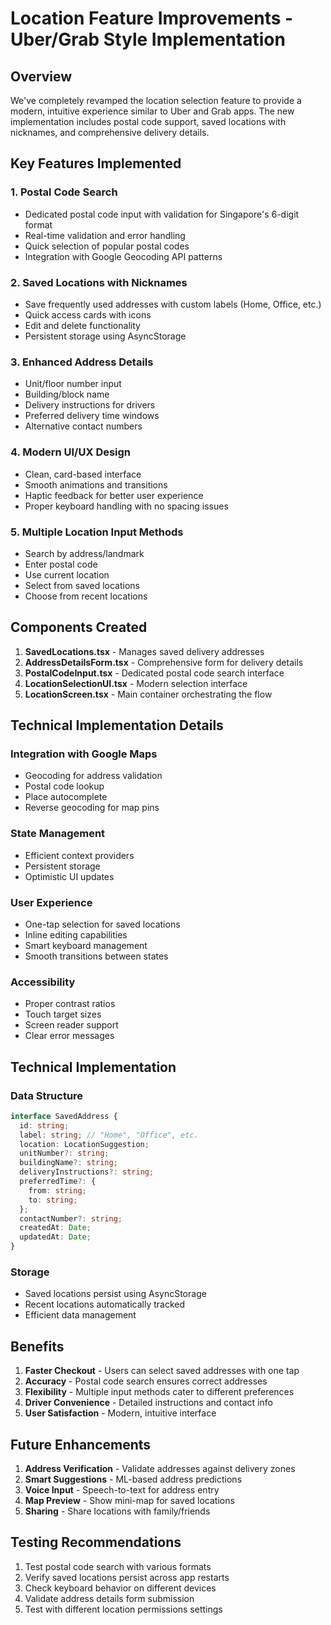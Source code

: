 # Location Feature Improvements - Uber/Grab Style Implementation

## Overview
We've completely revamped the location selection feature to provide a modern, intuitive experience similar to Uber and Grab apps. The new implementation includes postal code support, saved locations with nicknames, and comprehensive delivery details.

## Key Features Implemented

### 1. **Postal Code Search** 
- Dedicated postal code input with validation for Singapore's 6-digit format
- Real-time validation and error handling
- Quick selection of popular postal codes
- Integration with Google Geocoding API patterns

### 2. **Saved Locations with Nicknames**
- Save frequently used addresses with custom labels (Home, Office, etc.)
- Quick access cards with icons
- Edit and delete functionality
- Persistent storage using AsyncStorage

### 3. **Enhanced Address Details**
- Unit/floor number input
- Building/block name
- Delivery instructions for drivers
- Preferred delivery time windows
- Alternative contact numbers

### 4. **Modern UI/UX Design**
- Clean, card-based interface
- Smooth animations and transitions
- Haptic feedback for better user experience
- Proper keyboard handling with no spacing issues

### 5. **Multiple Location Input Methods**
- Search by address/landmark
- Enter postal code
- Use current location
- Select from saved locations
- Choose from recent locations

## Components Created

1. **SavedLocations.tsx** - Manages saved delivery addresses
2. **AddressDetailsForm.tsx** - Comprehensive form for delivery details
3. **PostalCodeInput.tsx** - Dedicated postal code search interface
4. **LocationSelectionUI.tsx** - Modern selection interface
5. **LocationScreen.tsx** - Main container orchestrating the flow

## Technical Implementation Details

### Integration with Google Maps
- Geocoding for address validation
- Postal code lookup
- Place autocomplete
- Reverse geocoding for map pins

### State Management
- Efficient context providers
- Persistent storage
- Optimistic UI updates

### User Experience
- One-tap selection for saved locations
- Inline editing capabilities
- Smart keyboard management
- Smooth transitions between states

### Accessibility
- Proper contrast ratios
- Touch target sizes
- Screen reader support
- Clear error messages

## Technical Implementation

### Data Structure
```typescript
interface SavedAddress {
  id: string;
  label: string; // "Home", "Office", etc.
  location: LocationSuggestion;
  unitNumber?: string;
  buildingName?: string;
  deliveryInstructions?: string;
  preferredTime?: {
    from: string;
    to: string;
  };
  contactNumber?: string;
  createdAt: Date;
  updatedAt: Date;
}
```

### Storage
- Saved locations persist using AsyncStorage
- Recent locations automatically tracked
- Efficient data management

## Benefits

1. **Faster Checkout** - Users can select saved addresses with one tap
2. **Accuracy** - Postal code search ensures correct addresses
3. **Flexibility** - Multiple input methods cater to different preferences
4. **Driver Convenience** - Detailed instructions and contact info
5. **User Satisfaction** - Modern, intuitive interface

## Future Enhancements

1. **Address Verification** - Validate addresses against delivery zones
2. **Smart Suggestions** - ML-based address predictions
3. **Voice Input** - Speech-to-text for address entry
4. **Map Preview** - Show mini-map for saved locations
5. **Sharing** - Share locations with family/friends

## Testing Recommendations

1. Test postal code search with various formats
2. Verify saved locations persist across app restarts
3. Check keyboard behavior on different devices
4. Validate address details form submission
5. Test with different location permissions settings